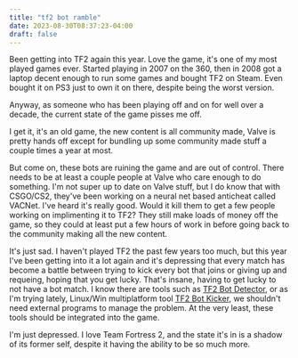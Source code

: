 ```yaml
---
title: "tf2 bot ramble"
date: 2023-08-30T08:37:23-04:00
draft: false
---
```


Been getting into TF2 again this year. Love the game, it's one of my most played games ever. Started playing in 2007 on the 360, then in 2008 got a laptop decent enough to run some games and bought TF2 on Steam. Even bought it on PS3 just to own it on there, despite being the worst version.

Anyway, as someone who has been playing off and on for well over a decade, the current state of the game pisses me off.

I get it, it's an old game, the new content is all community made, Valve is pretty hands off except for bundling up some community made stuff a couple times a year at most.

But come on, these bots are ruining the game and are out of control. There needs to be at least a couple people at Valve who care enough to do something. I'm not super up to date on Valve stuff, but I do know that with CSGO/CS2, they've been working on a neural net based anticheat called VACNet. I've heard it's really good. Would it kill them to get a few people working on implimenting it to TF2? They still make loads of money off the game, so they could at least put a few hours of work in before going back to the community making all the new content.

It's just sad. I haven't played TF2 the past few years too much, but this year I've been getting into it a lot again and it's depressing that every match has become a battle between trying to kick every bot that joins or giving up and requeing, hoping that you get lucky. That's insane, having to get lucky to not have a bot match. I know there are tools such as [TF2 Bot Detector](https://github.com/surepy/tf2_bot_detector), or as I'm trying lately, Linux/Win multiplatform tool [TF2 Bot Kicker](https://github.com/Bash-09/tf2-bot-kicker-gui), we shouldn't need external programs to manage the problem. At the very least, these tools should be integrated into the game.

I'm just depressed. I love Team Fortress 2, and the state it's in is a shadow of its former self, despite it having the ability to be so much more.
